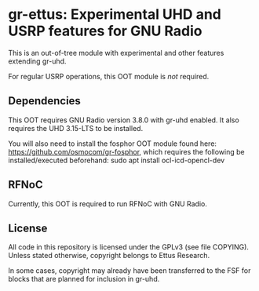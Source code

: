 # gr-ettus: Experimental UHD and USRP features for GNU Radio

This is an out-of-tree module with experimental and other features
extending gr-uhd.

For regular USRP operations, this OOT module is *not* required.

## Dependencies

This OOT requires GNU Radio version 3.8.0 with gr-uhd enabled.
It also requires the UHD 3.15-LTS to be installed.

You will also need to install the fosphor OOT module found here: https://github.com/osmocom/gr-fosphor, which requires the following be installed/executed beforehand: sudo apt install ocl-icd-opencl-dev

## RFNoC

Currently, this OOT is required to run RFNoC with GNU Radio.

## License

All code in this repository is licensed under the GPLv3 (see file
COPYING). Unless stated otherwise, copyright belongs to Ettus Research.

In some cases, copyright may already have been transferred to the FSF
for blocks that are planned for inclusion in gr-uhd.
